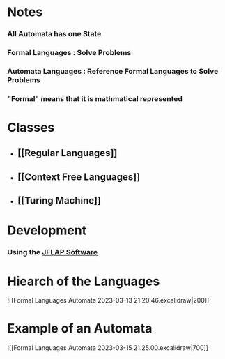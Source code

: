 # Notes

### All Automata has one State 
### Formal Languages : Solve Problems
### Automata Languages : Reference Formal Languages to Solve Problems
### "Formal" means that it is mathmatical represented

# Classes
- ## [[Regular Languages]]
- ## [[Context Free Languages]]
- ## [[Turing Machine]]

# Development

### Using the [JFLAP Software](https://www.jflap.org/jflaptmp/)

# Hiearch of the Languages
![[Formal Languages Automata 2023-03-13 21.20.46.excalidraw|200]]

# Example of an Automata

![[Formal Languages Automata 2023-03-15 21.25.00.excalidraw|700]]
